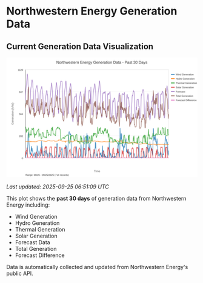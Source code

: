 # Northwestern Energy Generation Data

## Current Generation Data Visualization

![Northwestern Energy Generation Data](images/nwe_generation_plot.svg)

*Last updated: 2025-09-25 06:51:09 UTC*

This plot shows the **past 30 days** of generation data from Northwestern Energy including:
- Wind Generation
- Hydro Generation  
- Thermal Generation
- Solar Generation
- Forecast Data
- Total Generation
- Forecast Difference

Data is automatically collected and updated from Northwestern Energy's public API.

